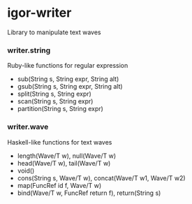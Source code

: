 # igor-writer
Library to manipulate text waves

### writer.string
Ruby-like functions for regular expression 
 - sub(String s, String expr, String alt)
 - gsub(String s, String expr, String alt)
 - split(String s, String expr)
 - scan(String s, String expr)
 - partition(String s, String expr)

### writer.wave
Haskell-like functions for text waves
 - length(Wave/T w), null(Wave/T w)
 - head(Wave/T w), tail(Wave/T w)
 - void()
 - cons(String s, Wave/T w), concat(Wave/T w1, Wave/T w2)
 - map(FuncRef id f, Wave/T w)
 - bind(Wave/T w, FuncRef return f), return(String s) 

 
